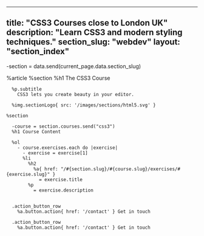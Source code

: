 ---
  title: "CSS3 Courses close to London UK"
  description: "Learn CSS3 and modern styling techniques."
  section_slug: "webdev"
  layout: "section_index"
  ---
  
  -section = data.send(current_page.data.section_slug)
  
  %article
    %section
      %h1 The CSS3 Course
  
      %p.subtitle
        CSS3 lets you create beauty in your editor.
  
      %img.sectionLogo{ src: '/images/sections/html5.svg' }
  
    %section
  
      -course = section.courses.send("css3")
      %h1 Course Content
  
      %ol
        - course.exercises.each do |exercise|
          - exercise = exercise[1]
          %li
            %h2
              %a{ href: "/#{section.slug}/#{course.slug}/exercises/#{exercise.slug}" }
                = exercise.title
            %p
              = exercise.description
  
  
      .action_button_row
        %a.button.action{ href: '/contact' } Get in touch
  
      .action_button_row
        %a.button.action{ href: '/contact' } Get in touch
  